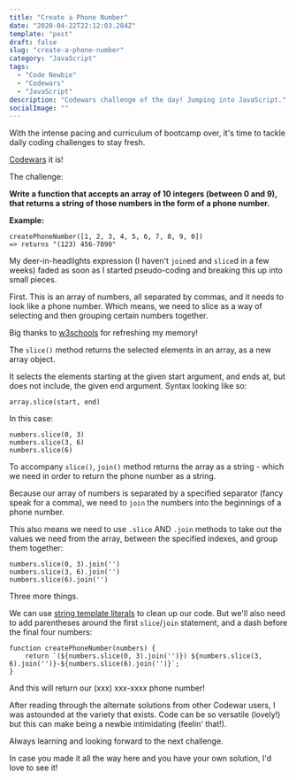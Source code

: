 ```yaml
---
title: "Create a Phone Number"
date: "2020-04-22T22:12:03.284Z"
template: "post"
draft: false
slug: "create-a-phone-number"
category: "JavaScript"
tags:
  - "Code Newbie"
  - "Codewars"
  - "JavaScript"
description: "Codewars challenge of the day! Jumping into JavaScript."
socialImage: ""
---
```


With the intense pacing and curriculum of bootcamp over, it's time to tackle daily coding challenges to stay fresh.

[Codewars](https://www.codewars.com/) it is!

The challenge:

**Write a function that accepts an array of 10 integers (between 0 and 9),
that returns a string of those numbers in the form of a phone number.**

**Example:**

```
createPhoneNumber([1, 2, 3, 4, 5, 6, 7, 8, 9, 0]) 
=> returns "(123) 456-7890"
```

My deer-in-headlights expression (I haven't `join`ed and `slice`d in a few weeks) faded as soon as I started pseudo-coding and breaking this up into small pieces.

First. This is an array of numbers, all separated by commas, and it needs to look like a phone number. Which means, we need to slice as a way of selecting and then grouping certain numbers together.

Big thanks to [w3schools](https://www.w3schools.com/jsref/jsref_slice_array.asp) for refreshing my memory!

The `slice()` method returns the selected elements in an array, as a new array object.

It selects the elements starting at the given start argument, and ends at, but does not include, the given end argument. Syntax looking like so:

`array.slice(start, end)`

In this case:

```
numbers.slice(0, 3)
numbers.slice(3, 6)
numbers.slice(6)
```

To accompany `slice()`, `join()` method returns the array as a string - which we need in order to return the phone number as a string.

Because our array of numbers is separated by a specified separator (fancy speak for a comma), we need to `join` the numbers into the beginnings of a phone number.

This also means we need to use `.slice` AND `.join` methods to take out the values we need from the array, between the specified indexes, and group them together:

```
numbers.slice(0, 3).join('')
numbers.slice(3, 6).join('')
numbers.slice(6).join('')
```

Three more things.

We can use [string template literals](https://developer.mozilla.org/en-US/docs/Web/JavaScript/Reference/Template_literals) to clean up our code. But we'll also need to add parentheses around the first `slice`/`join` statement, and a dash before the final four numbers:

```
function createPhoneNumber(numbers) {
    return `(${numbers.slice(0, 3).join('')}) ${numbers.slice(3, 6).join('')}-${numbers.slice(6).join('')}`;
}
```

And this will return our (xxx) xxx-xxxx phone number!

After reading through the alternate solutions from other Codewar users, I was astounded at the variety that exists. Code can be so versatile (lovely!) but this can make being a newbie intimidating (feelin' that!).

Always learning and looking forward to the next challenge.

In case you made it all the way here and you have your own solution, I'd love to see it!

<!-- 
![Movable metal type, and composing stick, descended from Gutenberg's press. Photo by Willi Heidelbach. Licensed under CC BY 2.5](/media/movable-type.jpg) -->